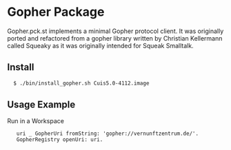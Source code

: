 # Gopher Package

Gopher.pck.st implements a minimal Gopher protocol client. It
was originally ported and refactored from a gopher library written
by Christian Kellermann called Squeaky as it was originally intended
for Squeak Smalltalk.

## Install

```bash
  $ ./bin/install_gopher.sh Cuis5.0-4112.image
```

## Usage Example

Run in a Workspace
```Smalltalk
   uri _ GopherUri fromString: 'gopher://vernunftzentrum.de/'.
   GopherRegistry openUri: uri.
```
